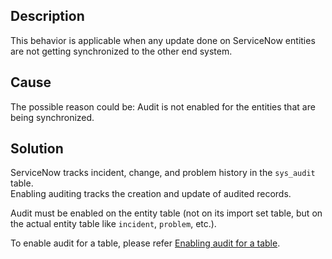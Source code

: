 ## Description

This behavior is applicable when any update done on ServiceNow entities are not getting synchronized to the other end system.

## Cause

The possible reason could be: Audit is not enabled for the entities that are being synchronized.

## Solution

ServiceNow tracks incident, change, and problem history in the `sys_audit` table.  
Enabling auditing tracks the creation and update of audited records.  

Audit must be enabled on the entity table (not on its import set table, but on the actual entity table like `incident`, `problem`, etc.).  

To enable audit for a table, please refer [Enabling audit for a table](#turn-on-auditing-history-for-a-table).
